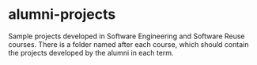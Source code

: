 
# alumni-projects

Sample projects developed in Software Engineering and Software Reuse courses.
There is a folder named after each course, which should contain the projects developed by the alumni in each term.

